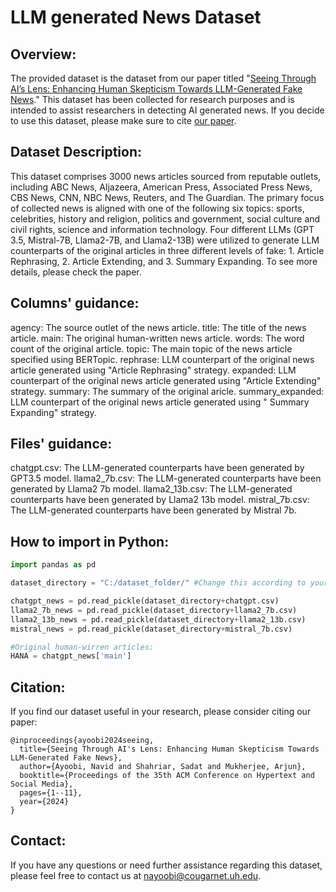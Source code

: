 # LLM generated News Dataset

## Overview:

The provided dataset is the dataset from our paper titled "[Seeing Through AI’s Lens: Enhancing Human Skepticism Towards LLM-Generated Fake News](https://dl.acm.org/doi/abs/10.1145/3648188.3675136)."
This dataset has been collected for research purposes and is intended to assist researchers in detecting AI generated news. If you decide to use this dataset, please make sure to cite [our paper](https://dl.acm.org/doi/abs/10.1145/3648188.3675136). 


## Dataset Description:

This dataset comprises 3000 news articles sourced from reputable outlets, including ABC News, Aljazeera, American Press, Associated Press News, CBS News, CNN, NBC News, Reuters, and The Guardian. The primary focus of collected news is aligned with one of the following six topics: sports, celebrities, history and religion, politics and government, social culture and civil rights, science and information technology. Four different LLMs (GPT 3.5, Mistral-7B, Llama2-7B, and Llama2-13B) were utilized to generate LLM counterparts of the original articles in three different levels of fake: 1. Article Rephrasing, 2. Article Extending, and 3. Summary Expanding. To see more details, please check the paper.


## Columns' guidance:

agency: The source outlet of the news article.
title: The title of the news article.
main: The original human-written news article.
words: The word count of the original article.
topic: The main topic of the news article specified using BERTopic.
rephrase: LLM counterpart of the original news article generated using "Article Rephrasing" strategy.
expanded: LLM counterpart of the original news article generated using "Article Extending" strategy.
summary: The summary of the original aricle.
summary_expanded: LLM counterpart of the original news article generated using " Summary Expanding" strategy.


## Files' guidance:

chatgpt.csv: The LLM-generated counterparts have been generated by GPT3.5 model.
llama2_7b.csv: The LLM-generated counterparts have been generated by Llama2 7b model.
llama2_13b.csv: The LLM-generated counterparts have been generated by Llama2 13b model.
mistral_7b.csv: The LLM-generated counterparts have been generated by Mistral 7b.


## How to import in Python:
```python
import pandas as pd

dataset_directory = "C:/dataset_folder/" #Change this according to your directory

chatgpt_news = pd.read_pickle(dataset_directory+chatgpt.csv)
llama2_7b_news = pd.read_pickle(dataset_directory+llama2_7b.csv)
llama2_13b_news = pd.read_pickle(dataset_directory+llama2_13b.csv)
mistral_news = pd.read_pickle(dataset_directory+mistral_7b.csv)

#Original human-wirren articles:
HANA = chatgpt_news['main']
```


## Citation:
If you find our dataset useful in your research, please consider citing our paper:
```
@inproceedings{ayoobi2024seeing,
  title={Seeing Through AI's Lens: Enhancing Human Skepticism Towards LLM-Generated Fake News},
  author={Ayoobi, Navid and Shahriar, Sadat and Mukherjee, Arjun},
  booktitle={Proceedings of the 35th ACM Conference on Hypertext and Social Media},
  pages={1--11},
  year={2024}
}
```

## Contact:
If you have any questions or need further assistance regarding this dataset, please feel free to contact us at nayoobi@cougarnet.uh.edu.


